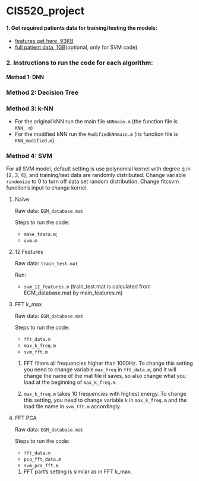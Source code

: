 # CIS520_project
 

#### 1. Get required patients data for training/testing the models:
- [features get here, 93KB](https://www.dropbox.com/s/kwrfj2151296q6m/train_test.mat?dl=0 "train_test.mat")
- [full patient data, 1GB](https://www.dropbox.com/s/qdo3opy1tvmghpl/EGM_database.mat?dl=0 "EGM_database.mat")(optional, only for SVM code)

### 2. Instructions to run the code for each algorithm:

#### Method 1: DNN 

### Method 2: Decision Tree

### Method 3: k-NN
- For the original kNN run the main file `kNNmain.m` (the function file is `KNN_.m`)
- For the modified kNN run the `ModifiedkNNmain.m` (its function file is `KNN_modified.m`)

### Method 4: SVM
For all SVM model, default setting is use polynomial kernel with degree q in {2, 3, 4}, and training/test data are randomly distributed. 
Change variable `randomize` to 0 to turn off data set random distribution. Change fitcsvm function’s input to change kernel.

1. Naïve

   Raw data: `EGM_database.mat`
   
   Steps to run the code:
   - `make_tdata.m`;
   - `svm.m`
  
2. 12 Features

   Raw data: `train_test.mat`
   
   Run:
   - `svm_12_features.m` (train_test.mat is calculated from EGM_database.mat by main_features.m)
   
3. FFT k_max
   
   Raw data: `EGM_database.mat`
   
   Steps to run the code:
   - `fft_data.m`
   - `max_k_freq.m`
   - `svm_fft.m`
   
   1. FFT filters all frequencies higher than 1000Hz. To change this setting you need to change variable  `max_freq` in `fft_data.m`, and it will change the name of the mat file it saves, so also change what you load at the beginning of `max_k_freq.m`
   
   2.	`max_k_freq.m` takes 10 frequencies with highest energy. To change this setting, you need to change variable `k` in `max_k_freq.m` and the load file name in `svm_fft.m` accordingly.
   
   
4. FFT PCA
   
   Raw data: `EGM_database.mat`
   
   Steps to run the code:
   
   - `fft_data.m`
   - `pca_fft_data.m`
   - `svm_pca_fft.m`
   1. FFT part’s setting is similar as in FFT k_max.

   

 
